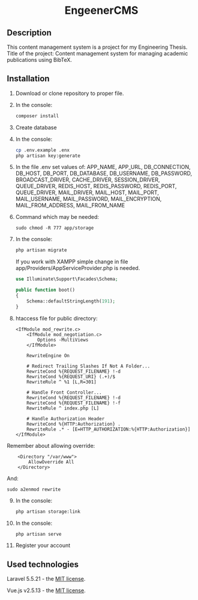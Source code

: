<div align="center">
<h1>EngeenerCMS</h1>
</div>

## Description
This content management system is a project for my Engineering Thesis.
Title of the project: Content management system for managing academic publications using BibTeX.

## Installation
1. Download or clone repository to proper file.
2. In the console: 
    ```bash
    composer install 
    ```
3. Create database
4. In the console: 
    ```bash
    cp .env.example .enx
    php artisan key:generate
    ```
5. In the file .env set values of: APP_NAME, APP_URL, DB_CONNECTION, DB_HOST, DB_PORT, DB_DATABASE, DB_USERNAME, DB_PASSWORD, BROADCAST_DRIVER, CACHE_DRIVER, SESSION_DRIVER, QUEUE_DRIVER, REDIS_HOST, REDIS_PASSWORD, REDIS_PORT, QUEUE_DRIVER, MAIL_DRIVER, MAIL_HOST, MAIL_PORT, MAIL_USERNAME, MAIL_PASSWORD, MAIL_ENCRYPTION, MAIL_FROM_ADDRESS, MAIL_FROM_NAME

6. Command which may be needed: 
    ```
    sudo chmod -R 777 app/storage
    ```

7. In the console:
    ```bash
    php artisan migrate
    ```
    
    If you work with XAMPP simple change in file app/Providers/AppServiceProvider.php is needed.
    ```php
    use Illuminate\Support\Facades\Schema;
    
    public function boot()
    {
        Schema::defaultStringLength(191);
    }
    ```
    
8. htaccess file for public directory:
    ```
    <IfModule mod_rewrite.c>
        <IfModule mod_negotiation.c>
            Options -MultiViews
        </IfModule>

        RewriteEngine On
    
        # Redirect Trailing Slashes If Not A Folder...
        RewriteCond %{REQUEST_FILENAME} !-d
        RewriteCond %{REQUEST_URI} (.+)/$
        RewriteRule ^ %1 [L,R=301]

        # Handle Front Controller...
        RewriteCond %{REQUEST_FILENAME} !-d
        RewriteCond %{REQUEST_FILENAME} !-f
        RewriteRule ^ index.php [L]

        # Handle Authorization Header
        RewriteCond %{HTTP:Authorization} .
        RewriteRule .* - [E=HTTP_AUTHORIZATION:%{HTTP:Authorization}]
    </IfModule>
    ```

Remember about allowing override:
```
    <Directory "/var/www">
        AllowOverride All
    </Directory>
```

And: 

```
sudo a2enmod rewrite
```
    
9. In the console:
      ```bash
      php artisan storage:link
      ```
10. In the console:
      ```bash
      php artisan serve
      ```
11. Register your account

## Used technologies

Laravel 5.5.21 - the [MIT license](http://opensource.org/licenses/MIT).

Vue.js v2.5.13 - the [MIT license](http://opensource.org/licenses/MIT).

